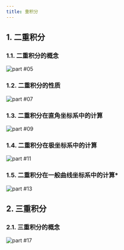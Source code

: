 ```yaml
---
title: 重积分
---
```


## 1. 二重积分

### 1.1. 二重积分的概念

<picture><source media="(min-width:600px)" srcset="./desktop/page-05.svg"><img src="./mobile/page-05.svg" alt="part #05"></picture>

### 1.2. 二重积分的性质

<picture><source media="(min-width:600px)" srcset="./desktop/page-07.svg"><img src="./mobile/page-07.svg" alt="part #07"></picture>

### 1.3. 二重积分在直角坐标系中的计算

<picture><source media="(min-width:600px)" srcset="./desktop/page-09.svg"><img src="./mobile/page-09.svg" alt="part #09"></picture>

### 1.4. 二重积分在极坐标系中的计算

<picture><source media="(min-width:600px)" srcset="./desktop/page-11.svg"><img src="./mobile/page-11.svg" alt="part #11"></picture>

### 1.5. 二重积分在一般曲线坐标系中的计算\*

<picture><source media="(min-width:600px)" srcset="./desktop/page-13.svg"><img src="./mobile/page-13.svg" alt="part #13"></picture>

## 2. 三重积分

### 2.1. 三重积分的概念

<picture><source media="(min-width:600px)" srcset="./desktop/page-17.svg"><img src="./mobile/page-17.svg" alt="part #17"></picture>

